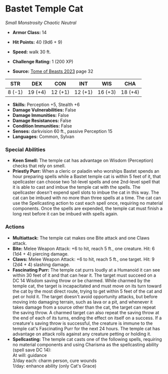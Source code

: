 # Bastet Temple Cat

*Small* *Monstrosity* *Chaotic Neutral*

- **Armor Class:** 14
- **Hit Points:** 40 (9d6 + 9)
- **Speed:** walk 30 ft.

- **Challenge Rating:** 1 (200 XP)
- **Source:** [Tome of Beasts 2023](https://koboldpress.com/kpstore/product/tome-of-beasts-1-2023-edition/) page 32

| STR | DEX | CON | INT | WIS | CHA |
| --- | --- | --- | --- | --- | --- |
| 8 (-1) | 19 (+4) | 12 (+1) | 12 (+1) | 16 (+3) | 18 (+4) |

- **Skills:** Perception +5, Stealth +6
- **Damage Vulnerabilities:** False
- **Damage Immunities:** False
- **Damage Resistances:** False
- **Condition Immunities:** False
- **Senses:** darkvision 60 ft., passive Perception 15
- **Languages:** Common, Sylvan

### Special Abilities

- **Keen Smell:** The temple cat has advantage on Wisdom (Perception) checks that rely on smell.
- **Priestly Purr:** When a cleric or paladin who worships Bastet spends an hour preparing spells while a Bastet temple cat is within 5 feet of it, that spellcaster can choose two 1st-level spells and one 2nd-level spell that it is able to cast and imbue the temple cat with the spells. The spellcaster doesn't expend spell slots to imbue the cat in this way. The cat can be imbued with no more than three spells at a time. The cat can use the Spellcasting action to cast each spell once, requiring no material components. Once the spells are expended, the temple cat must finish a long rest before it can be imbued with spells again.

### Actions

- **Multiattack:** The temple cat makes one Bite attack and one Claws attack.
- **Bite:** Melee Weapon Attack: +6 to hit, reach 5 ft., one creature. Hit: 6 (1d4 + 4) piercing damage.
- **Claws:** Melee Weapon Attack: +6 to hit, reach 5 ft., one target. Hit: 9 (2d4 + 4) slashing damage.
- **Fascinating Purr:** The temple cat purrs loudly at a Humanoid it can see within 30 feet of it and that can hear it. The target must succeed on a DC 14 Wisdom saving throw or be charmed. While charmed by the temple cat, the target is incapacitated and must move on its turn toward the cat by the most direct route, trying to get within 5 feet of the cat and pet or hold it. The target doesn't avoid opportunity attacks, but before moving into damaging terrain, such as lava or a pit, and whenever it takes damage from a source other than the cat, the target can repeat the saving throw. A charmed target can also repeat the saving throw at the end of each of its turns, ending the effect on itself on a success. If a creature's saving throw is successful, the creature is immune to the temple cat's Fascinating Purr for the next 24 hours. The temple cat has advantage on attack rolls against any creature petting or holding it.
- **Spellcasting:** The temple cat casts one of the following spells, requiring no material components and using Charisma as the spellcasting ability (spell save DC 14):<br>At will: guidance<br>3/day each: charm person, cure wounds<br>1/day: enhance ability (only Cat's Grace)
